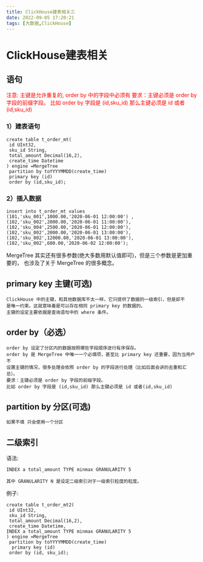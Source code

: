 ```yaml
---
title: ClickHouse建表相关三
date: 2022-09-05 17:20:21
tags: [大数据,ClickHouse]
---
```

# ClickHouse建表相关

## 语句
<font color='red'>注意: 主键是允许重复的,
order by 中的字段中必须有
要求：主键必须是 order by 字段的前缀字段。
比如 order by 字段是 (id,sku_id) 那么主键必须是 id 或者(id,sku_id)
</font>
### 1）建表语句
```
create table t_order_mt(
 id UInt32,
 sku_id String,
 total_amount Decimal(16,2),
 create_time Datetime
) engine =MergeTree
 partition by toYYYYMMDD(create_time)
 primary key (id)
 order by (id,sku_id);
```
<!--more-->
### 2）插入数据
```
insert into t_order_mt values
(101,'sku_001',1000.00,'2020-06-01 12:00:00') ,
(102,'sku_002',2000.00,'2020-06-01 11:00:00'),
(102,'sku_004',2500.00,'2020-06-01 12:00:00'),
(102,'sku_002',2000.00,'2020-06-01 13:00:00'),
(102,'sku_002',12000.00,'2020-06-01 13:00:00'),
(102,'sku_002',600.00,'2020-06-02 12:00:00');
```
MergeTree 其实还有很多参数(绝大多数用默认值即可)，但是三个参数是更加重要的，
也涉及了关于 MergeTree 的很多概念。


## primary key 主键(可选)
```
ClickHouse 中的主键，和其他数据库不太一样，它只提供了数据的一级索引，但是却不
是唯一约束。这就意味着是可以存在相同 primary key 的数据的。
主键的设定主要依据是查询语句中的 where 条件。
```
## order by（必选）
```
order by 设定了分区内的数据按照哪些字段顺序进行有序保存。
order by 是 MergeTree 中唯一一个必填项，甚至比 primary key 还重要，因为当用户不
设置主键的情况，很多处理会依照 order by 的字段进行处理（比如后面会讲的去重和汇总）。
要求：主键必须是 order by 字段的前缀字段。
比如 order by 字段是 (id,sku_id) 那么主键必须是 id 或者(id,sku_id)
```

## partition by 分区(可选)
```
如果不填 只会使用一个分区
```

## 二级索引
语法:
```
INDEX a total_amount TYPE minmax GRANULARITY 5

其中 GRANULARITY N 是设定二级索引对于一级索引粒度的粒度。
```
例子:
```
create table t_order_mt2(
 id UInt32,
 sku_id String,
 total_amount Decimal(16,2),
 create_time Datetime,
INDEX a total_amount TYPE minmax GRANULARITY 5
) engine =MergeTree
 partition by toYYYYMMDD(create_time)
  primary key (id)
 order by (id, sku_id);
```
